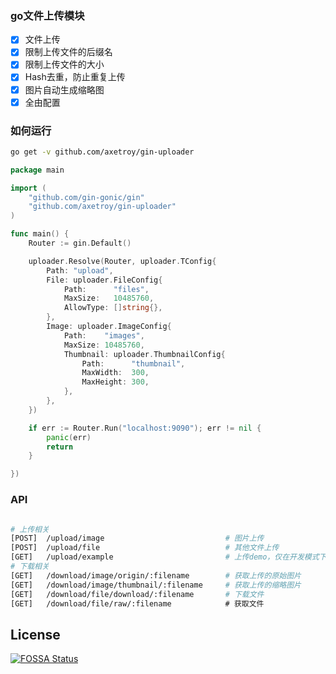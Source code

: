 ### go文件上传模块

- [x] 文件上传
- [x] 限制上传文件的后缀名
- [x] 限制上传文件的大小
- [x] Hash去重，防止重复上传
- [x] 图片自动生成缩略图
- [x] 全由配置

### 如何运行

```bash
go get -v github.com/axetroy/gin-uploader
```

```go
package main

import (
	"github.com/gin-gonic/gin"
	"github.com/axetroy/gin-uploader"
)

func main() {
	Router := gin.Default()

	uploader.Resolve(Router, uploader.TConfig{
		Path: "upload",
		File: uploader.FileConfig{
			Path:      "files",
			MaxSize:   10485760,
			AllowType: []string{},
		},
		Image: uploader.ImageConfig{
			Path:    "images",
			MaxSize: 10485760,
			Thumbnail: uploader.ThumbnailConfig{
				Path:      "thumbnail",
				MaxWidth:  300,
				MaxHeight: 300,
			},
		},
	})

	if err := Router.Run("localhost:9090"); err != nil {
		panic(err)
		return
	}

})
```

### API

```bash

# 上传相关
[POST]  /upload/image                           # 图片上传
[POST]  /upload/file                            # 其他文件上传
[GET]   /upload/example                         # 上传demo，仅在开发模式下
# 下载相关
[GET]   /download/image/origin/:filename        # 获取上传的原始图片
[GET]   /download/image/thumbnail/:filename     # 获取上传的缩略图片
[GET]   /download/file/download/:filename       # 下载文件
[GET]   /download/file/raw/:filename            # 获取文件
```

## License

[![FOSSA Status](https://app.fossa.io/api/projects/git%2Bgithub.com%2Faxetroy%2Fgo-upload.svg?type=large)](https://app.fossa.io/projects/git%2Bgithub.com%2Faxetroy%2Fgo-upload?ref=badge_large)
